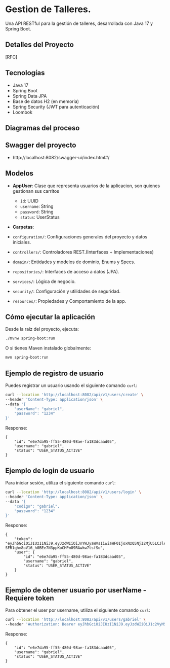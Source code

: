 # Gestion de Talleres.
Una API RESTful para la gestión de talleres, desarrollada con Java 17 y Spring Boot.

## Detalles del Proyecto


[RFC] 

## Tecnologías

- Java 17
- Spring Boot
- Spring Data JPA
- Base de datos H2 (en memoria)
- Spring Security (JWT para autenticación)
- Loombok

## Diagramas del proceso 

## Swagger del proyecto

 - http://localhost:8082/swagger-ui/index.html#/

## Modelos

- **AppUser**: Clase que representa usuarios de la aplicacion, son quienes gestionan sus carritos
    - `id`: UUID  
    - `username`: String  
    - `password`: String
    - `status`: UserStatus



- **Carpetas**: 
- `configuration/`: Configuraciones generales del proyecto y datos iniciales.
- `controllers/`: Controladores REST.(Interfaces + Implementaciones)
- `domain/`: Entidades y modelos de dominio, Enums y Specs.
- `repositories/`: Interfaces de acceso a datos (JPA).
- `services/`: Lógica de negocio.
- `security/`: Configuración y utilidades de seguridad.
- `resources/`: Propiedades y Comportamiento de la app.

## Cómo ejecutar la aplicación

Desde la raíz del proyecto, ejecuta:

```bash
./mvnw spring-boot:run
```

O si tienes Maven instalado globalmente:

```bash
mvn spring-boot:run
```

## Ejemplo de registro de usuario

Puedes registrar un usuario usando el siguiente comando `curl`:

```bash
curl --location 'http://localhost:8082/api/v1/users/create' \
--header 'Content-Type: application/json' \
--data '{
    "userName": "gabriel",
    "password": "1234"
}'
```
Response:
```
{
    "id": "e6e7da95-ff55-480d-98ae-fa183dcaad05",
    "username": "gabriel",
    "status": "USER_STATUS_ACTIVE"
}
```
## Ejemplo de login de usuario

Para iniciar sesión, utiliza el siguiente comando `curl`:

```bash
curl --location 'http://localhost:8082/api/v1/users/login' \
--header 'Content-Type: application/json' \
--data '{
    "codigo": "gabriel",
    "password": "1234"
}'
```
Response:
```
{
    "token": "eyJhbGciOiJIUzI1NiJ9.eyJzdWIiOiJnYWJyaWVsIiwiaWF0IjoxNzQ5NjI2MjU5LCJleHAiOjE3NDk2Mjk4NTl9.-SFR1qhm8oV16_h0BEe7N3ppKoCHPm89RAwkw7tsfSo",
    "user": {
        "id": "e6e7da95-ff55-480d-98ae-fa183dcaad05",
        "username": "gabriel",
        "status": "USER_STATUS_ACTIVE"
    }
}
```
## Ejemplo de obtener usuario por userName - Requiere token

Para obtener el user por username, utiliza el siguiente comando `curl`:

```bash
curl --location 'http://localhost:8082/api/v1/users/gabriel' \
--header 'Authorization: Bearer eyJhbGciOiJIUzI1NiJ9.eyJzdWIiOiJ1c2VyMSIsImlhdCI6MTc0OTUyODg1NiwiZXhwIjoxNzQ5NTMyNDU2fQ.8lOLY1eWdbQlpB83rEcQA6QI_f82aWGV21XP-XxdePQ'
```
Response:
```
{
    "id": "e6e7da95-ff55-480d-98ae-fa183dcaad05",
    "username": "gabriel",
    "status": "USER_STATUS_ACTIVE"
}
```